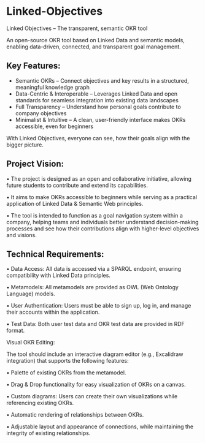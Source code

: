 # Linked-Objectives
Linked Objectives – The transparent, semantic OKR tool

An open-source OKR tool based on Linked Data and semantic models, enabling data-driven, connected, and transparent goal management.

## Key Features:
* Semantic OKRs – Connect objectives and key results in a structured, meaningful knowledge graph
* Data-Centric & Interoperable – Leverages Linked Data and open standards for seamless integration into existing data landscapes
* Full Transparency – Understand how personal goals contribute to company objectives
* Minimalist & Intuitive – A clean, user-friendly interface makes OKRs accessible, even for beginners

With Linked Objectives, everyone can see, how their goals align with the bigger picture.

## Project Vision:

• The project is designed as an open and collaborative initiative, allowing future students to contribute and extend its capabilities.

• It aims to make OKRs accessible to beginners while serving as a practical application of Linked Data & Semantic Web principles.

• The tool is intended to function as a goal navigation system within a company, helping teams and individuals better understand decision-making processes and see how their contributions align with higher-level objectives and visions.

## Technical Requirements:

• Data Access: All data is accessed via a SPARQL endpoint, ensuring compatibility with Linked Data principles.

• Metamodels: All metamodels are provided as OWL (Web Ontology Language) models.

• User Authentication: Users must be able to sign up, log in, and manage their accounts within the application.

• Test Data: Both user test data and OKR test data are provided in RDF format.

Visual OKR Editing:

The tool should include an interactive diagram editor (e.g., Excalidraw integration) that supports the following features:

• Palette of existing OKRs from the metamodel.

• Drag & Drop functionality for easy visualization of OKRs on a canvas.

• Custom diagrams: Users can create their own visualizations while referencing existing OKRs.

• Automatic rendering of relationships between OKRs.

• Adjustable layout and appearance of connections, while maintaining the integrity of existing relationships.